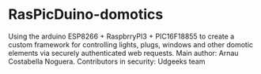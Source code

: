 # RasPicDuino-domotics
Using the arduino ESP8266 + RaspbrryPI3 + PIC16F18855 to create a custom framework for controlling lights, plugs, windows and other domotic elements via securely authenticated web requests. Main author: Arnau Costabella Noguera. Contributors in security: Udgeeks team
